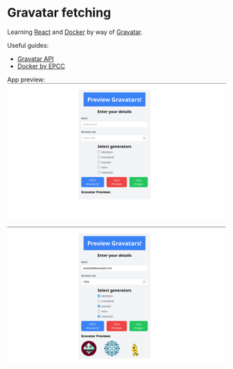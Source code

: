 # Gravatar fetching

Learning [React](https://react.dev/) and [Docker](https://gravatar.com/) by way of [Gravatar](https://gravatar.com/).

Useful guides:
- [Gravatar API](https://docs.gravatar.com/getting-started/)
- [Docker by EPCC](https://epcced.github.io/2024-11-11_containers_epcc/)

App preview:
![landing-page](./images/app-preview.png)

![example-usage](./images/app-preview-with-gravatars.png)
